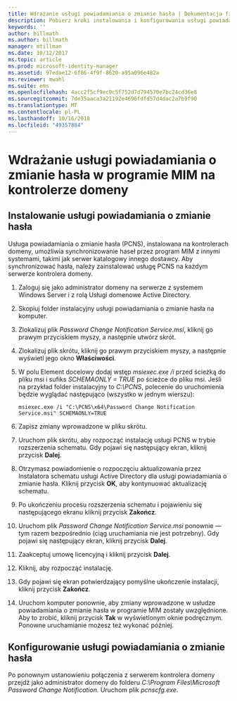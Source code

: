 ```yaml
---
title: Wdrażanie usługi powiadamiania o zmianie hasła | Dokumentacja firmy Microsoft
description: Pobierz kroki instalowania i konfigurowania usługi powiadamiania o zmianie hasła w programie MIM na własnym kontrolerze domeny.
keywords: ''
author: billmath
ms.author: billmath
manager: mtillman
ms.date: 10/12/2017
ms.topic: article
ms.prod: microsoft-identity-manager
ms.assetid: 97edae12-6f86-4f9f-8620-a95a096e482a
ms.reviewer: mwahl
ms.suite: ems
ms.openlocfilehash: 4acc2f5cf9ec9c5f752d7d794570e7bc24cd36e8
ms.sourcegitcommit: 7de35aaca3a21192e4696fdfd57d4dac2a7b9f90
ms.translationtype: MT
ms.contentlocale: pl-PL
ms.lasthandoff: 10/16/2018
ms.locfileid: "49357884"
---
```

# <a name="deploy-the-mim-password-change-notification-service-on-a-domain-controller"></a>Wdrażanie usługi powiadamiania o zmianie hasła w programie MIM na kontrolerze domeny

## <a name="install-the-password-change-notification-service"></a>Instalowanie usługi powiadamiania o zmianie hasła
Usługa powiadamiania o zmianie hasła (PCNS), instalowana na kontrolerach domeny, umożliwia synchronizowanie haseł przez program MIM z innymi systemami, takimi jak serwer katalogowy innego dostawcy. Aby synchronizować hasła, należy zainstalować usługę PCNS na każdym serwerze kontrolera domeny.

1.  Zaloguj się jako administrator domeny na serwerze z systemem Windows Server i z rolą Usługi domenowe Active Directory.

2.  Skopiuj folder instalacyjny usługi powiadamiania o zmianie hasła na komputer.

3.  Zlokalizuj plik *Password Change Notification Service.msi*, kliknij go prawym przyciskiem myszy, a następnie utwórz skrót.

4.  Zlokalizuj plik skrótu, kliknij go prawym przyciskiem myszy, a następnie wyświetl jego okno **Właściwości**.

5.  W polu Element docelowy dodaj wstęp *msiexec.exe /i* przed ścieżką do pliku msi i sufiks *SCHEMAONLY = TRUE* po ścieżce do pliku msi. Jeśli na przykład folder instalacyjny to *C:\PCNS*, polecenie do uruchomienia będzie wyglądać następująco (wszystko w jednym wierszu):

    ```
    msiexec.exe /i "C:\PCNS\x64\Password Change Notification Service.msi" SCHEMAONLY=TRUE
    ```

6.  Zapisz zmiany wprowadzone w pliku skrótu.

7.  Uruchom plik skrótu, aby rozpocząć instalację usługi PCNS w trybie rozszerzenia schematu. Gdy pojawi się następujący ekran, kliknij przycisk **Dalej**.

8.  Otrzymasz powiadomienie o rozpoczęciu aktualizowania przez Instalatora schematu usługi Active Directory dla usługi powiadamiania o zmianie hasła. Kliknij przycisk **OK**, aby kontynuować aktualizację schematu.

9. Po ukończeniu procesu rozszerzenia schematu i pojawieniu się następującego ekranu kliknij przycisk **Zakończ**.

10. Uruchom plik *Password Change Notification Service.msi* ponownie — tym razem bezpośrednio (ciąg uruchamiania nie jest potrzebny).  Gdy pojawi się następujący ekran, kliknij przycisk **Dalej**.

11. Zaakceptuj umowę licencyjną i kliknij przycisk **Dalej**.

12. Kliknij, aby rozpocząć instalację.

13. Gdy pojawi się ekran potwierdzający pomyślne ukończenie instalacji, kliknij przycisk **Zakończ**.

14. Uruchom komputer ponownie, aby zmiany wprowadzone w usłudze powiadamiania o zmianie hasła w programie MIM zostały uwzględnione. Aby to zrobić, kliknij przycisk **Tak** w wyświetlonym oknie podręcznym. Ponowne uruchamianie możesz też wykonać później.

## <a name="configuring-the-password-change-notification-service"></a>Konfigurowanie usługi powiadamiania o zmianie hasła
Po ponownym ustanowieniu połączenia z serwerem kontrolera domeny przejdź jako administrator domeny do folderu *C:\Program Files\Microsoft Password Change Notification.* Uruchom plik *pcnscfg.exe*.
